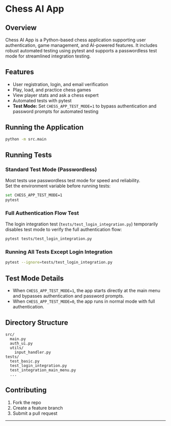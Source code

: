 # Chess AI App

## Overview
Chess AI App is a Python-based chess application supporting user authentication, game management, and AI-powered features. It includes robust automated testing using pytest and supports a passwordless test mode for streamlined integration testing.

## Features
- User registration, login, and email verification
- Play, load, and practice chess games
- View player stats and ask a chess expert
- Automated tests with pytest
- **Test Mode:** Set `CHESS_APP_TEST_MODE=1` to bypass authentication and password prompts for automated testing

## Running the Application

```bash
python -m src.main
```

## Running Tests

### Standard Test Mode (Passwordless)
Most tests use passwordless test mode for speed and reliability.  
Set the environment variable before running tests:

```bash
set CHESS_APP_TEST_MODE=1
pytest
```

### Full Authentication Flow Test
The login integration test (`tests/test_login_integration.py`) temporarily disables test mode to verify the full authentication flow:

```bash
pytest tests/test_login_integration.py
```

### Running All Tests Except Login Integration
```bash
pytest --ignore=tests/test_login_integration.py
```

## Test Mode Details

- When `CHESS_APP_TEST_MODE=1`, the app starts directly at the main menu and bypasses authentication and password prompts.
- When `CHESS_APP_TEST_MODE=0`, the app runs in normal mode with full authentication.

## Directory Structure

```
src/
  main.py
  auth_ui.py
  utils/
    input_handler.py
tests/
  test_basic.py
  test_login_integration.py
  test_integration_main_menu.py
  ...
```

## Contributing

1. Fork the repo
2. Create a feature branch
3. Submit a pull request

---
